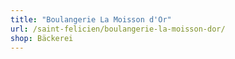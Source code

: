 ```yaml
---
title: "Boulangerie La Moisson d'Or"
url: /saint-felicien/boulangerie-la-moisson-dor/
shop: Bäckerei
---
```

